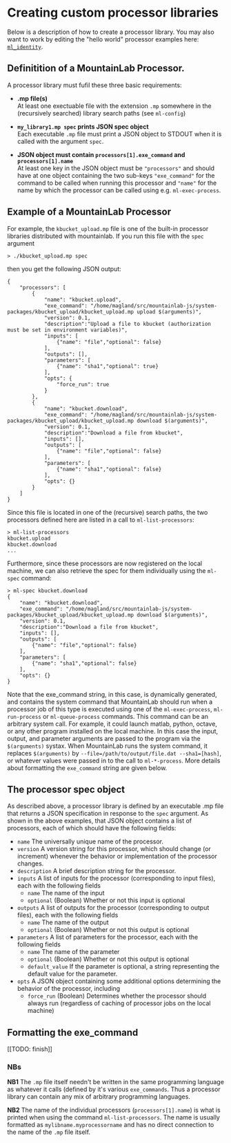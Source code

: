 # Creating custom processor libraries

Below is a description of how to create a processor library.
You may also want to work by editing the "hello world"
processor examples
here: [`ml_identity`](https://github.com/alexmorley/ml_identity).

## Definitition of a MountainLab Processor.
A processor library must fufil these three basic requirements:
- **.mp file(s)**  
At least one exectuable file with the extension `.mp` somewhere in the (recursively searched) library search paths (see `ml-config`)  

- **`my_library1.mp spec` prints JSON spec object**   
Each executable `.mp` file must print a JSON object to STDOUT when it is called with the argument `spec`.  

- **JSON object must contain `processors[1].exe_command` and `processors[1].name`**  
At least one key in the JSON object must be `"processors"` and should have at one object containing the two sub-keys `"exe_command"` for the command to be called when running this processor and `"name"` for the name by which the processor can be called using e.g. `ml-exec-process`.

## Example of a MountainLab Processor
For example, the ```kbucket_upload.mp``` file is one of the built-in processor libraries distributed with mountainlab. If you run this file with the ```spec``` argument

```
> ./kbucket_upload.mp spec
```

then you get the following JSON output:

```
{
    "processors": [
        {
            "name": "kbucket.upload",
            "exe_command": "/home/magland/src/mountainlab-js/system-packages/kbucket_upload/kbucket_upload.mp upload $(arguments)",
            "version": 0.1,
            "description":"Upload a file to kbucket (authorization must be set in environment variables)",
            "inputs": [
                {"name": "file","optional": false}
            ],
            "outputs": [],
            "parameters": [
                {"name": "sha1","optional": true}
            ],
            "opts": {
                "force_run": true
            }
        },
        {
            "name": "kbucket.download",
            "exe_command": "/home/magland/src/mountainlab-js/system-packages/kbucket_upload/kbucket_upload.mp download $(arguments)",
            "version": 0.1,
            "description":"Download a file from kbucket",
            "inputs": [],
            "outputs": [
            	{"name": "file","optional": false}
            ],
            "parameters": [
                {"name": "sha1","optional": false}
            ],
            "opts": {}
        }
    ]
}
```

Since this file is located in one of the (recursive) search paths, the two processors defined here are listed in a call to ```ml-list-processors```:

```
> ml-list-processors
kbucket.upload
kbucket.download
...
```

Furthermore, since these processors are now registered on the local machine, we can also retrieve the spec for them individually using the ```ml-spec``` command:

```
> ml-spec kbucket.download
{
    "name": "kbucket.download",
    "exe_command": "/home/magland/src/mountainlab-js/system-packages/kbucket_upload/kbucket_upload.mp download $(arguments)",
    "version": 0.1,
    "description":"Download a file from kbucket",
    "inputs": [],
    "outputs": [
        {"name": "file","optional": false}
    ],
    "parameters": [
        {"name": "sha1","optional": false}
    ],
    "opts": {}
}
```

Note that the exe_command string, in this case, is dynamically generated, and contains the system command that MountainLab should run when a processor job of this type is executed using one of the ```ml-exec-process```, ```ml-run-process``` or ```ml-queue-process``` commands. This command can be an arbitrary system call. For example, it could launch matlab, python, octave, or any other program installed on the local machine. In this case the input, output, and parameter arguments are passed to the program via the ```$(arguments)``` systax. When MountainLab runs the system command, it replaces ```$(arguments)``` by ```--file=/path/to/output/file.dat --sha1=[hash]```, or whatever values were passed in to the call to ```ml-*-process```. More details about formatting the ```exe_command``` string are given below.

## The processor spec object

As described above, a processor library is defined by an executable .mp file that returns a JSON specification in response to the ```spec``` argument. As shown in the above examples, that JSON object contains a list of processors, each of which should have the following fields:

* ```name``` The universally unique name of the processor.
* ```version``` A version string for this processor, which should change (or increment) whenever the behavior or implementation of the processor changes.
* ```description``` A brief description string for the processor.
* ```inputs``` A list of inputs for the processor (corresponding to input files), each with the following fields
	- ```name``` The name of the input
	- ```optional``` (Boolean) Whether or not this input is optional
* ```outputs``` A list of outputs for the processor (corresponding to output files), each with the following fields
	- ```name``` The name of the output
	- ```optional``` (Boolean) Whether or not this output is optional
* ```parameters``` A list of parameters for the processor, each with the following fields
	- ```name``` The name of the parameter
	- ```optional``` (Boolean) Whether or not this output is optional
	- ```default_value``` If the parameter is optional, a string representing the default value for the parameter.
* ```opts``` A JSON object containing some additional options determining the behavior of the processor, including
	- ```force_run``` (Boolean) Determines whether the processor should always run (regardless of caching of processor jobs on the local machine)

## Formatting the exe_command

[[TODO: finish]]

### NBs

**NB1** The `.mp` file itself needn't be written in the same programming language as whatever it calls (defined by it's various `exe_commands`. Thus a processor library can contain any mix of arbitrary programming languages.

**NB2** The name of the individual processors (`processors[1].name`) is what is printed when using the command `ml-list-processors`. The name is usually formatted as `mylibname.myprocessorname` and has no direct connection to the name of the `.mp` file itself.


